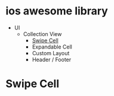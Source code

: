 # ios awesome library

- UI
  - Collection View
    - [Swipe Cell](README.md#swipe-cell)
    - Expandable Cell
    - Custom Layout
    - Header / Footer
    
    
# Swipe Cell
